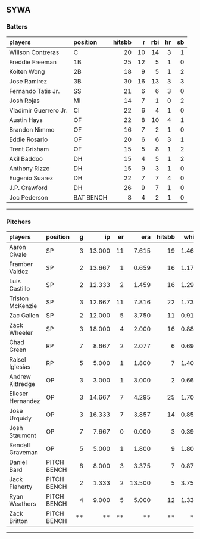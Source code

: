 ## SYWA

### Batters

 
|players               |position  | hitsbb|  r| rbi| hr| sb| 
|:---------------------|:---------|------:|--:|---:|--:|--:| 
|Willson Contreras     |C         |     20| 10|  14|  3|  1| 
|Freddie Freeman       |1B        |     25| 12|   5|  1|  0| 
|Kolten Wong           |2B        |     18|  9|   5|  1|  2| 
|Jose Ramirez          |3B        |     30| 16|  13|  3|  3| 
|Fernando Tatis Jr.    |SS        |     21|  6|   6|  3|  0| 
|Josh Rojas            |MI        |     14|  7|   1|  0|  2| 
|Vladimir Guerrero Jr. |CI        |     22|  6|   4|  1|  0| 
|Austin Hays           |OF        |     22|  8|  10|  4|  1| 
|Brandon Nimmo         |OF        |     16|  7|   2|  1|  0| 
|Eddie Rosario         |OF        |     20|  6|   6|  3|  1| 
|Trent Grisham         |OF        |     15|  5|   8|  1|  2| 
|Akil Baddoo           |DH        |     15|  4|   5|  1|  2| 
|Anthony Rizzo         |DH        |     15|  9|   3|  1|  0| 
|Eugenio Suarez        |DH        |     22|  7|   7|  4|  0| 
|J.P. Crawford         |DH        |     26|  9|   7|  1|  0| 
|Joc Pederson          |BAT BENCH |      8|  4|   2|  1|  0| 


* * *

### Pitchers

 
|players           |position    |  g|     ip| er|    era| hitsbb|  whip| so|  w| sv| 
|:-----------------|:-----------|--:|------:|--:|------:|------:|-----:|--:|--:|--:| 
|Aaron Civale      |SP          |  3| 13.000| 11|  7.615|     19| 1.462| 10|  1|  0| 
|Framber Valdez    |SP          |  2| 13.667|  1|  0.659|     16| 1.171|  9|  1|  0| 
|Luis Castillo     |SP          |  2| 12.333|  2|  1.459|     16| 1.297| 16|  1|  0| 
|Triston McKenzie  |SP          |  3| 12.667| 11|  7.816|     22| 1.737| 14|  1|  0| 
|Zac Gallen        |SP          |  2| 12.000|  5|  3.750|     11| 0.917| 15|  1|  0| 
|Zack Wheeler      |SP          |  3| 18.000|  4|  2.000|     16| 0.889| 22|  1|  0| 
|Chad Green        |RP          |  7|  8.667|  2|  2.077|      6| 0.692| 11|  3|  0| 
|Raisel Iglesias   |RP          |  5|  5.000|  1|  1.800|      7| 1.400|  7|  0|  2| 
|Andrew Kittredge  |OP          |  3|  3.000|  1|  3.000|      2| 0.667|  2|  1|  1| 
|Elieser Hernandez |OP          |  3| 14.667|  7|  4.295|     25| 1.705| 16|  0|  0| 
|Jose Urquidy      |OP          |  3| 16.333|  7|  3.857|     14| 0.857| 15|  2|  0| 
|Josh Staumont     |OP          |  7|  7.667|  0|  0.000|      3| 0.391|  6|  1|  0| 
|Kendall Graveman  |OP          |  5|  5.000|  1|  1.800|      9| 1.800|  5|  0|  0| 
|Daniel Bard       |PITCH BENCH |  8|  8.000|  3|  3.375|      7| 0.875|  8|  0|  0| 
|Jack Flaherty     |PITCH BENCH |  2|  1.333|  2| 13.500|      5| 3.750|  2|  0|  0| 
|Ryan Weathers     |PITCH BENCH |  4|  9.000|  5|  5.000|     12| 1.333|  8|  0|  0| 
|Zack Britton      |PITCH BENCH | **|     **| **|     **|     **|    **| **| **| **| 


* * *


